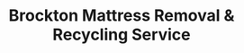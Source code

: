 ---
layout: location.njk
title: "Brockton Mattress Removal & Recycling Service"
description: "Brockton mattress recycling with 1M+ mattresses recycled nationwide. Next-day pickup  100% recycling guaranteed. Serving the City of Champions with commuter rail and healthcare professional scheduling."
permalink: /mattress-removal/massachusetts/brockton/
city: Brockton
state: Massachusetts
stateAbbreviation: MA
stateSlug: massachusetts
tier: 2
coordinates:
  lat: 42.0834
  lng: -71.0184
pricing:
  startingPrice: 125
  single: 125
  queen: 155
  king: 180
  boxSpring: 30
neighborhoods:
  - name: Campello
    zipCodes: [02301]
  - name: Montello
    zipCodes: [02301]
  - name: East Side
    zipCodes: [02302]
  - name: Downtown
    zipCodes: [02301]
  - name: South Brockton
    zipCodes: [02302]
  - name: West Brockton
    zipCodes: [02301]
  - name: North Brockton
    zipCodes: [02301]
  - name: Belmont
    zipCodes: [02301]
  - name: Oakdale
    zipCodes: [02301]
  - name: Perkins
    zipCodes: [02301]
zipCodes: [02301, 02302, 02303]
recyclingPartners:
  - City of Brockton Department of Public Works
  - Massachusetts Department of Environmental Protection
  - Old Colony Planning Council
  - Waste Management of Massachusetts
localRegulations: "Brockton residents can schedule bulk pickup through city services with advance coordination requirements. We provide convenient door-to-door pickup anytime with guaranteed 100% mattress recycling."
nearbyCities:
  - name: Boston
    slug: boston
    distance: 22
    isSuburb: false
  - name: Quincy
    slug: quincy
    distance: 15
    isSuburb: true
  - name: Stoughton
    slug: stoughton
    distance: 8
    isSuburb: true
  - name: Easton
    slug: easton
    distance: 6
    isSuburb: true
reviews:
  count: 295
  featured:
    - text: "Boxing gym owner here - needed old equipment mats gone ASAP for new inventory. These champions delivered!"
      author: "Rico M."
      neighborhood: "Downtown"
    - text: "Commuter rail to Boston daily, zero time for city pickup coordination. Saturday morning service = perfect."
      author: "Maria L."
      neighborhood: "Campello"
    - text: "Healthcare worker at Signature. Crazy shifts, needed flexible timing. Called Tuesday, done Wednesday afternoon - finally service that works around medical schedules!"
      author: "Nurse David K."
      neighborhood: "East Side"
faqs:
  - question: "Do you guarantee 100% recycling for every Brockton mattress?"
    answer: "Yes! We maintain 100% recycling rate across 1+ million mattresses nationwide over 13+ years. Every Brockton mattress goes to certified facilities where springs become construction materials, foam becomes carpet padding, and fabrics enter textile recycling streams."
  - question: "How quickly can you schedule pickup throughout Brockton neighborhoods?"
    answer: "Next-day service covers all Brockton areas, from Campello's commuter rail district to East Side healthcare facilities and Montello residential neighborhoods. We coordinate efficiently around commuter schedules and healthcare facility demands."
  - question: "Can you work with Brockton's commuter and healthcare worker schedules?"
    answer: "Absolutely! Our 13+ years serving working communities means understanding commuter rail timing, healthcare shift patterns, and the busy schedules of the City of Champions. We coordinate with Boston Medical Center South and Signature Healthcare workers for convenient service timing."
  - question: "What's included in Brockton's $125 starting price?"
    answer: "Complete service includes pickup from all city neighborhoods, compliant disposal, transportation, and guaranteed 100% recycling. Additional charges apply for stairs ($10/flight) or carries over 75 feet. No landfill waste ever."
  - question: "Do you coordinate with Brockton's commuter and healthcare schedules?"
    answer: "Yes! We understand the City of Champions' role as a regional center including commuter rail timing, healthcare facility demands, and diverse professional schedules. Our team provides flexible scheduling for busy commuting families and healthcare professionals throughout this historic Massachusetts city."
  - question: "How does your service differ from Brockton city bulk pickup?"
    answer: "Unlike city bulk pickup's advance coordination requirements and scheduled collection limitations, our specialized service offers convenient next-day pickup with guaranteed 100% recycling - no advance notice needed, municipal coordination, or collection timing restrictions."
  - question: "Are you licensed for Brockton operations?"
    answer: "Yes, we maintain full licensing for Brockton operations and work exclusively with Massachusetts DEP-approved facilities. Unlike basic municipal services that may use standard disposal methods, we guarantee every mattress reaches certified recycling facilities, supporting the City of Champions with our proven 1+ million mattress recycling track record."
  - question: "Can you coordinate with commuters and healthcare workers?"
    answer: "Definitely! Our regional expertise includes scheduling with commuter rail professionals managing Boston commutes, healthcare workers handling hospital shift demands, and busy families throughout Brockton's distinguished champion heritage community. We provide reliable service matching the needs of this historic Massachusetts regional center."
schema:
  "@context": "https://schema.org"
  "@type": "LocalBusiness"
  "name": "A Bedder World Brockton"
  "address":
    "@type": "PostalAddress"
    "addressLocality": "Brockton"
    "addressRegion": "Massachusetts"
    "addressCountry": "US"
  "geo":
    "@type": "GeoCoordinates"
    "latitude": 42.0834
    "longitude": -71.0184
  "telephone": "720-263-6094"
  "priceRange": "$125-$180"
  "serviceArea": "Brockton, Massachusetts"
  "aggregateRating":
    "@type": "AggregateRating"
    "ratingValue": "4.9"
    "reviewCount": "295"
pageContent:
  heroDescription: "Professional mattress removal throughout the City of Champions. Next-day pickup from Campello to East Side across all Brockton neighborhoods. Expert scheduling for commuter rail professionals, healthcare workers, and working families. Backed by 1M+ mattresses recycled nationwide."
  aboutService: |
    <p>Brockton's position as a regional healthcare center and commuter rail hub requires mattress pickup scheduling that works around Boston commute timing, hospital shift patterns, and the busy schedules of working families in the City of Champions. Our service spans this historic Massachusetts city from Campello's commuter rail station to East Side healthcare facilities, making mattress removal efficient for professionals commuting to Boston and healthcare workers serving the region.</p>
    
    <p>Over 1,200 Brockton customers have chosen our reliable service over city bulk pickup coordination requirements. From clearing commuter housing during job transitions to helping Boston Medical Center South and Signature Healthcare workers manage home improvements and assisting champion heritage families during relocations, our pickup timing works seamlessly with this regional center's demanding professional schedules and transportation connections.</p>
    
    <p>Every mattress receives 100% recycling through certified facilities - never contributing to municipal or Massachusetts state landfill burden. Springs become construction materials, foam transforms into carpet padding, while fabric enters textile recycling streams. This environmental responsibility reflects Brockton's champion values and Massachusetts' environmental commitment, supported by our 1+ million mattress recycling milestone nationwide.</p>
  serviceAreasIntro: "Throughout Brockton's neighborhoods from Campello's commuter rail district to East Side healthcare facilities and working communities across the City of Champions, our service network encompasses all residential zones:"
  regulationsCompliance: "Operating as licensed Brockton waste haulers with specialized mattress recycling, we coordinate within city services and municipal collection systems. While city bulk pickup requires advance coordination and scheduled collection timing, our service provides immediate next-day pickup with transparent pricing and guaranteed 100% recycling through certified facilities - eliminating coordination requirements, municipal timing constraints, and collection scheduling limitations."
  environmentalImpact: |
    <p>Regional center mattress waste from commuter professional housing changes, healthcare worker relocations, and working family transitions generates substantial disposal volume, yet our recycling-first approach eliminates all Brockton mattresses from municipal and state landfill disposal. Contributing to our 1+ million mattresses recycled nationwide throughout 13+ years, every Brockton pickup advances environmental protection through comprehensive materials recovery supporting healthcare industry sustainability initiatives and commuter community environmental responsibility.</p>
    
    <p>Strategic partnerships process Brockton mattresses into productive materials - steel springs support Massachusetts construction development projects, memory foam becomes underlay for healthcare and professional facilities, while fabric elements join textile recycling networks. This approach aligns with Boston Medical Center South and Signature Healthcare sustainability objectives while supporting Massachusetts DEP environmental programs and responsible regional waste management reflecting Brockton's position as the distinguished City of Champions and regional healthcare center.</p>
    
    <p>Commuter professionals, healthcare workers, champion heritage families, and residents throughout Brockton neighborhoods benefit from mattress disposal maintaining materials in productive circulation rather than consuming municipal landfill capacity. Our environmental responsibility supports the community's professional excellence objectives and champion leadership while advancing sustainable practices honoring Brockton's position as Massachusetts' historic City of Champions and regional healthcare hub.</p>
  howItWorksScheduling: "Service coordination adapts to Brockton's commuter calendar - accommodating commuter rail schedules, healthcare facility timing, professional work demands, and family needs while respecting champion work ethic and regional access protocols throughout the distinguished City of Champions."
  howItWorksService: "Our experienced team navigates Brockton's regional landscape expertly - from Campello commuter coordination to healthcare facility logistics and family neighborhood service throughout Massachusetts' distinguished City of Champions and regional healthcare center."
  howItWorksDisposal: "Every Brockton mattress contributes to our 1+ million recycling achievement through systematic materials separation procedures. Springs, foam, and fabrics undergo certified facility processing, transforming regional community waste into productive new materials rather than municipal landfill burden - supporting Brockton's champion excellence objectives and nationwide sustainability advancement through responsible City of Champions stewardship."
  sidebarStats:
    mattressesRemoved: "1,258"
---